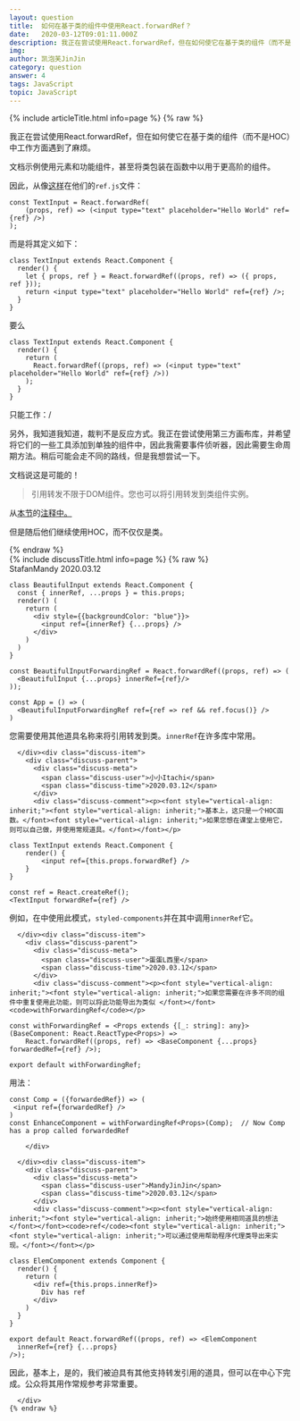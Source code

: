 ```yaml
---
layout: question
title:  如何在基于类的组件中使用React.forwardRef？
date:   2020-03-12T09:01:11.000Z
description: 我正在尝试使用React.forwardRef，但在如何使它在基于类的组件（而不是HOC）中工作方面遇到了麻烦。文档示例使用元素和功能组件，甚至将类包...
img: 
author: 凯泡芙JinJin
category: question
answer: 4
tags: JavaScript
topic: JavaScript
---
```

<div class="article-root">
  <div class="article">
    {% include articleTitle.html info=page %}
    {% raw %}
    <div class="article-content"><p><font style="vertical-align: inherit;"><font style="vertical-align: inherit;">我正在尝试使用React.forwardRef，但在如何使它在基于类的组件（而不是HOC）中工作方面遇到了麻烦。</font></font></p>

<p><font style="vertical-align: inherit;"><font style="vertical-align: inherit;">文档示例使用元素和功能组件，甚至将类包装在函数中以用于更高阶的组件。</font></font></p>

<p><font style="vertical-align: inherit;"><font style="vertical-align: inherit;">因此，从像</font></font><a href="https://codesandbox.io/s/p5q8y5m86x" rel="noreferrer"><font style="vertical-align: inherit;"><font style="vertical-align: inherit;">这样</font></font></a><font style="vertical-align: inherit;"><font style="vertical-align: inherit;">在他们的</font></font><code>ref.js</code><font style="vertical-align: inherit;"><font style="vertical-align: inherit;">文件：</font></font></p>

<pre><code>const TextInput = React.forwardRef(<font></font>
    (props, ref) =&gt; (&lt;input type="text" placeholder="Hello World" ref={ref} /&gt;)<font></font>
);<font></font>
</code></pre>

<p><font style="vertical-align: inherit;"><font style="vertical-align: inherit;">而是将其定义如下：</font></font></p>

<pre><code>class TextInput extends React.Component {<font></font>
  render() {<font></font>
    let { props, ref } = React.forwardRef((props, ref) =&gt; ({ props, ref }));<font></font>
    return &lt;input type="text" placeholder="Hello World" ref={ref} /&gt;;<font></font>
  }<font></font>
}<font></font>
</code></pre>

<p><font style="vertical-align: inherit;"><font style="vertical-align: inherit;">要么</font></font></p>

<pre><code>class TextInput extends React.Component {<font></font>
  render() { <font></font>
    return (<font></font>
      React.forwardRef((props, ref) =&gt; (&lt;input type="text" placeholder="Hello World" ref={ref} /&gt;))<font></font>
    );<font></font>
  }<font></font>
}<font></font>
</code></pre>

<p><font style="vertical-align: inherit;"><font style="vertical-align: inherit;">只能工作：/</font></font></p>

<p><font style="vertical-align: inherit;"><font style="vertical-align: inherit;">另外，我知道我知道，裁判不是反应方式。</font><font style="vertical-align: inherit;">我正在尝试使用第三方画布库，并希望将它们的一些工具添加到单独的组件中，因此我需要事件侦听器，因此需要生命周期方法。</font><font style="vertical-align: inherit;">稍后可能会走不同的路线，但是我想尝试一下。</font></font></p>

<p><font style="vertical-align: inherit;"><font style="vertical-align: inherit;">文档说这是可能的！</font></font></p>

<blockquote>
  <p><font style="vertical-align: inherit;"><font style="vertical-align: inherit;">引用转发不限于DOM组件。</font><font style="vertical-align: inherit;">您也可以将引用转发到类组件实例。</font></font></p>
</blockquote>

<p><font style="vertical-align: inherit;"><font style="vertical-align: inherit;">从</font><a href="https://reactjs.org/docs/forwarding-refs.html#forwarding-refs-to-dom-components" rel="noreferrer"><font style="vertical-align: inherit;">本节</font></a><font style="vertical-align: inherit;">的</font></font><a href="https://reactjs.org/docs/forwarding-refs.html#forwarding-refs-to-dom-components" rel="noreferrer"><font style="vertical-align: inherit;"><font style="vertical-align: inherit;">注释中。</font></font></a></p>

<p><font style="vertical-align: inherit;"><font style="vertical-align: inherit;">但是随后他们继续使用HOC，而不仅仅是类。</font></font></p></div>
    {% endraw %}
  </div>

  <div class="discuss-wrapper">
    {% include discussTitle.html info=page %}
    {% raw %}
    <div class="discuss-item">
        <div class="discuss-parent">
          <div class="discuss-meta">
            <span class="discuss-user">StafanMandy</span>
            <span class="discuss-time">2020.03.12</span>
          </div>
          <div class="discuss-comment"><pre><code>class BeautifulInput extends React.Component {<font></font>
  const { innerRef, ...props } = this.props;<font></font>
  render() (<font></font>
    return (<font></font>
      &lt;div style={{backgroundColor: "blue"}}&gt;<font></font>
        &lt;input ref={innerRef} {...props} /&gt;<font></font>
      &lt;/div&gt;<font></font>
    )<font></font>
  )<font></font>
}<font></font>
<font></font>
const BeautifulInputForwardingRef = React.forwardRef((props, ref) =&gt; (<font></font>
  &lt;BeautifulInput {...props} innerRef={ref}/&gt;<font></font>
));<font></font>
<font></font>
const App = () =&gt; (<font></font>
  &lt;BeautifulInputForwardingRef ref={ref =&gt; ref &amp;&amp; ref.focus()} /&gt;<font></font>
)<font></font>
</code></pre>

<p><font style="vertical-align: inherit;"><font style="vertical-align: inherit;">您需要使用其他道具名称来将引用转发到类。</font></font><code>innerRef</code><font style="vertical-align: inherit;"><font style="vertical-align: inherit;">在许多库中常用。</font></font></p></div>
        </div>
        
      </div><div class="discuss-item">
        <div class="discuss-parent">
          <div class="discuss-meta">
            <span class="discuss-user">小小Itachi</span>
            <span class="discuss-time">2020.03.12</span>
          </div>
          <div class="discuss-comment"><p><font style="vertical-align: inherit;"><font style="vertical-align: inherit;">基本上，这只是一个HOC函数。</font><font style="vertical-align: inherit;">如果您想在课堂上使用它，则可以自己做，并使用常规道具。</font></font></p>

<pre><code>class TextInput extends React.Component {<font></font>
    render() {<font></font>
        &lt;input ref={this.props.forwardRef} /&gt;<font></font>
    }<font></font>
}<font></font>
<font></font>
const ref = React.createRef();<font></font>
&lt;TextInput forwardRef={ref} /&gt;<font></font>
</code></pre>

<p><font style="vertical-align: inherit;"><font style="vertical-align: inherit;">例如，在中使用此模式，</font></font><code>styled-components</code><font style="vertical-align: inherit;"><font style="vertical-align: inherit;">并</font><font style="vertical-align: inherit;">在</font><font style="vertical-align: inherit;">其中调用</font></font><code>innerRef</code><font style="vertical-align: inherit;"><font style="vertical-align: inherit;">它。</font></font></p></div>
        </div>
        
      </div><div class="discuss-item">
        <div class="discuss-parent">
          <div class="discuss-meta">
            <span class="discuss-user">蛋蛋L西里</span>
            <span class="discuss-time">2020.03.12</span>
          </div>
          <div class="discuss-comment"><p><font style="vertical-align: inherit;"><font style="vertical-align: inherit;">如果您需要在许多不同的组件中重复使用此功能，则可以将此功能导出为类似 </font></font><code>withForwardingRef</code></p>

<pre><code>const withForwardingRef = &lt;Props extends {[_: string]: any}&gt;(BaseComponent: React.ReactType&lt;Props&gt;) =&gt;<font></font>
    React.forwardRef((props, ref) =&gt; &lt;BaseComponent {...props} forwardedRef={ref} /&gt;);<font></font>
<font></font>
export default withForwardingRef;<font></font>
</code></pre>

<p><font style="vertical-align: inherit;"><font style="vertical-align: inherit;">用法：</font></font></p>

<pre><code>const Comp = ({forwardedRef}) =&gt; (<font></font>
 &lt;input ref={forwardedRef} /&gt;<font></font>
)<font></font>
const EnhanceComponent = withForwardingRef&lt;Props&gt;(Comp);  // Now Comp has a prop called forwardedRef<font></font>
</code></pre></div>
        </div>
        
      </div><div class="discuss-item">
        <div class="discuss-parent">
          <div class="discuss-meta">
            <span class="discuss-user">MandyJinJin</span>
            <span class="discuss-time">2020.03.12</span>
          </div>
          <div class="discuss-comment"><p><font style="vertical-align: inherit;"><font style="vertical-align: inherit;">始终使用相同道具的想法</font></font><code>ref</code><font style="vertical-align: inherit;"><font style="vertical-align: inherit;">可以通过使用帮助程序代理类导出来实现。</font></font></p>

<pre><code>class ElemComponent extends Component {<font></font>
  render() {<font></font>
    return (<font></font>
      &lt;div ref={this.props.innerRef}&gt;<font></font>
        Div has ref<font></font>
      &lt;/div&gt;<font></font>
    )<font></font>
  }<font></font>
}<font></font>
<font></font>
export default React.forwardRef((props, ref) =&gt; &lt;ElemComponent <font></font>
  innerRef={ref} {...props}<font></font>
/&gt;);<font></font>
</code></pre>

<p><font style="vertical-align: inherit;"><font style="vertical-align: inherit;">因此，基本上，是的，我们被迫具有其他支持转发引用的道具，但可以在中心下完成。</font><font style="vertical-align: inherit;">公众将其用作常规参考非常重要。</font></font></p></div>
        </div>
        
      </div>
    {% endraw %}
  </div>
<div>
